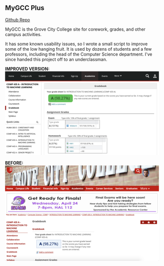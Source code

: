 ## MyGCC Plus

[Github Repo](https://github.com/JakeThurman/mygcc-plus)

MyGCC is the Grove City College site for corework, grades, and other campus activities.

It has some known usability issues, so I wrote a small script to improve some of the low hanging fruit. It is used by dozens of students and a few professors, including the head of the Computer Science department. I've since handed this project off to an underclassman.

**IMPROVED VERSION:**
![Screenshot of my.gcc.edu with the plugin running](https://raw.githubusercontent.com/JakeThurman/mygcc-plus/master/references/screenshot.png)

**BEFORE:**
![Screenshot of my.gcc.edu without the plugin running](https://raw.githubusercontent.com/JakeThurman/mygcc-plus/master/references/before.png)